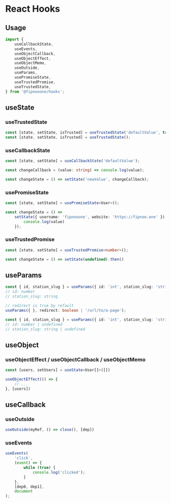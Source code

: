 
# React Hooks
 
## Usage
~~~typescript  
import {
    useCallbackState,
    useEvents,
    useObjectCallback,
    useObjectEffect,
    useObjectMemo,
    useOutside,
    useParams,
    usePromiseState,
    useTrustedPromise,
    useTrustedState,
} from '@fipnooone/hooks';
~~~  
 
## useState
### useTrustedState
~~~typescript
const [state, setState, isTrusted] = useTrustedState('defaultValue', true);
const [state, setState, isTrusted] = useTrustedState();
~~~
### useCallbackState
~~~typescript
const [state, setState] = useCallbackState('defaultValue');

const changeCallback = (value: string) => console.log(value);

const changeState = () => setState('newValue', changeCallback);
~~~
### usePromiseState
~~~typescript
const [state, setState] = usePromiseState<User>();

const changeState = () => 
    setState({ username: 'fipnooone', website: 'https://fipnoo.one' }).then((value) => {
        console.log(value)
    });
~~~
### useTrustedPromise
~~~typescript
const [state, setState] = useTrustedPromise<number>();

const changeState = () => setState(undefined).then()
~~~
## useParams
~~~typescript
const { id, station_slug } = useParams({ id: 'int', station_slug: 'string' });
// id: number
// station_slug: string

// redirect is true by refault
useParams({ }, redirect: boolean | '/url/to/a-page');

const { id, station_slug } = useParams({ id: 'int', station_slug: 'string' }, false);
// id: number | undefined
// station_slug: string | undefined
~~~
## useObject
### useObjectEffect / useObjectCallback / useObjectMemo
~~~typescript
const [users, setUsers] = useState<User[]>([])

useObjectEffect(() => {
    // ...
}, [users])
~~~
## useCallback
### useOutside
~~~typescript
useOutside(myRef, () => close(), [dep])
~~~
### useEvents
~~~typescript
useEvents(
    'click',
    (event) => {
        while (true) {
            console.log('clicked');
        }
    },
    [dep0, dep1],
    document
);
~~~